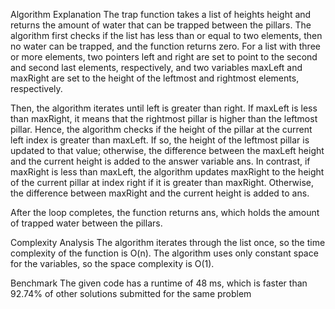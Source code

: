 Algorithm Explanation
The trap function takes a list of heights height and returns the amount of water that can be trapped between the pillars. The algorithm first checks if the list has less than or equal to two elements, then no water can be trapped, and the function returns zero. For a list with three or more elements, two pointers left and right are set to point to the second and second last elements, respectively, and two variables maxLeft and maxRight are set to the height of the leftmost and rightmost elements, respectively.

Then, the algorithm iterates until left is greater than right. If maxLeft is less than maxRight, it means that the rightmost pillar is higher than the leftmost pillar. Hence, the algorithm checks if the height of the pillar at the current left index is greater than maxLeft. If so, the height of the leftmost pillar is updated to that value; otherwise, the difference between the maxLeft height and the current height is added to the answer variable ans. In contrast, if maxRight is less than maxLeft, the algorithm updates maxRight to the height of the current pillar at index right if it is greater than maxRight. Otherwise, the difference between maxRight and the current height is added to ans.

After the loop completes, the function returns ans, which holds the amount of trapped water between the pillars.

Complexity Analysis
The algorithm iterates through the list once, so the time complexity of the function is O(n). The algorithm uses only constant space for the variables, so the space complexity is O(1).

Benchmark
The given code has a runtime of 48 ms, which is faster than 92.74% of other solutions submitted for the same problem
